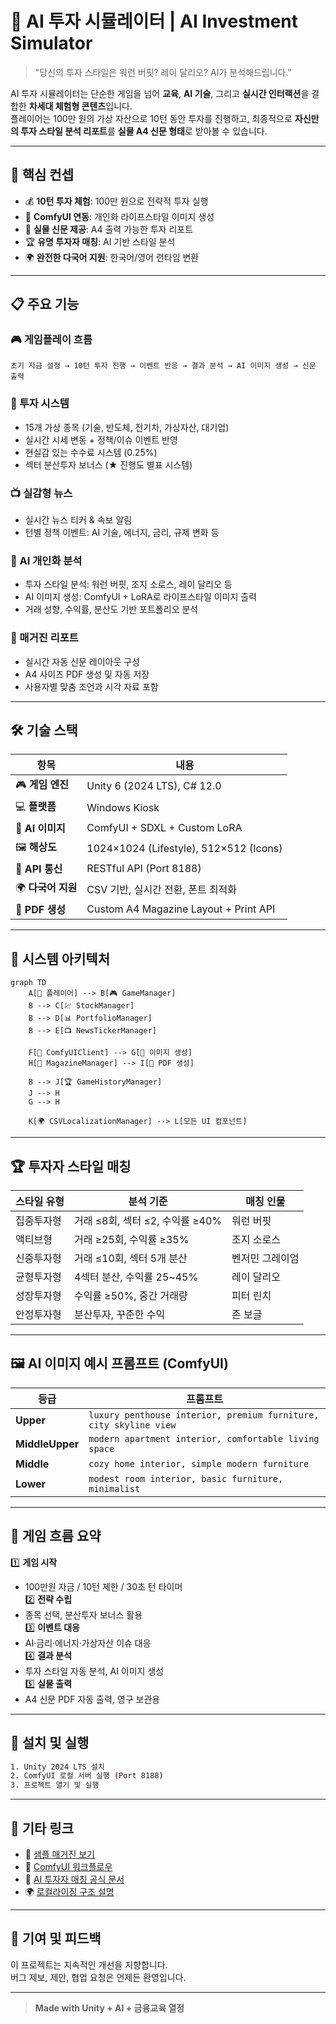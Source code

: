 
# 🧠 AI 투자 시뮬레이터 | AI Investment Simulator

> "당신의 투자 스타일은 워런 버핏? 레이 달리오? AI가 분석해드립니다."

AI 투자 시뮬레이터는 단순한 게임을 넘어 **교육**, **AI 기술**, 그리고 **실시간 인터랙션**을 결합한 **차세대 체험형 콘텐츠**입니다.  
플레이어는 100만 원의 가상 자산으로 10턴 동안 투자를 진행하고, 최종적으로 **자신만의 투자 스타일 분석 리포트**를 **실물 A4 신문 형태**로 받아볼 수 있습니다.

---

## 🎯 핵심 컨셉

- 💰 **10턴 투자 체험**: 100만 원으로 전략적 투자 실행  
- 🎨 **ComfyUI 연동**: 개인화 라이프스타일 이미지 생성  
- 📰 **실물 신문 제공**: A4 출력 가능한 투자 리포트  
- 🏆 **유명 투자자 매칭**: AI 기반 스타일 분석  
- 🌍 **완전한 다국어 지원**: 한국어/영어 런타임 변환  

---

## 📋 주요 기능

### 🎮 게임플레이 흐름
```text
초기 자금 설정 → 10턴 투자 진행 → 이벤트 반응 → 결과 분석 → AI 이미지 생성 → 신문 출력
```

### 💼 투자 시스템
- 15개 가상 종목 (기술, 반도체, 전기차, 가상자산, 대기업)
- 실시간 시세 변동 + 정책/이슈 이벤트 반영
- 현실감 있는 수수료 시스템 (0.25%)
- 섹터 분산투자 보너스 (★ 진행도 별표 시스템)

### 📺 실감형 뉴스
- 실시간 뉴스 티커 & 속보 알림
- 턴별 정책 이벤트: AI 기술, 에너지, 금리, 규제 변화 등

### 🤖 AI 개인화 분석
- 투자 스타일 분석: 워런 버핏, 조지 소로스, 레이 달리오 등
- AI 이미지 생성: ComfyUI + LoRA로 라이프스타일 이미지 출력
- 거래 성향, 수익률, 분산도 기반 포트폴리오 분석

### 📰 매거진 리포트
- 실시간 자동 신문 레이아웃 구성
- A4 사이즈 PDF 생성 및 자동 저장
- 사용자별 맞춤 조언과 시각 자료 포함

---

## 🛠️ 기술 스택

| 항목 | 내용 |
|------|------|
| 🎮 **게임 엔진** | Unity 6 (2024 LTS), C# 12.0 |
| 💻 **플랫폼** | Windows Kiosk |
| 🤖 **AI 이미지** | ComfyUI + SDXL + Custom LoRA |
| 🖼️ **해상도** | 1024×1024 (Lifestyle), 512×512 (Icons) |
| 📡 **API 통신** | RESTful API (Port 8188) |
| 🌍 **다국어 지원** | CSV 기반, 실시간 전환, 폰트 최적화 |
| 📰 **PDF 생성** | Custom A4 Magazine Layout + Print API |

---

## 🧩 시스템 아키텍처

```mermaid
graph TD
    A[👤 플레이어] --> B[🎮 GameManager]
    B --> C[💹 StockManager]
    B --> D[📊 PortfolioManager]
    B --> E[📺 NewsTickerManager]
    
    F[🤖 ComfyUIClient] --> G[🎨 이미지 생성]
    H[📰 MagazineManager] --> I[📄 PDF 생성]
    
    B --> J[🏆 GameHistoryManager]
    J --> H
    G --> H
    
    K[🌍 CSVLocalizationManager] --> L[모든 UI 컴포넌트]
```

---

## 🏆 투자자 스타일 매칭

| 스타일 유형 | 분석 기준 | 매칭 인물 |
|-------------|-----------|-----------|
| 집중투자형 | 거래 ≤8회, 섹터 ≤2, 수익률 ≥40% | 워런 버핏 |
| 액티브형 | 거래 ≥25회, 수익률 ≥35% | 조지 소로스 |
| 신중투자형 | 거래 ≤10회, 섹터 5개 분산 | 벤저민 그레이엄 |
| 균형투자형 | 4섹터 분산, 수익률 25~45% | 레이 달리오 |
| 성장투자형 | 수익률 ≥50%, 중간 거래량 | 피터 린치 |
| 안정투자형 | 분산투자, 꾸준한 수익 | 존 보글 |

---

## 🖼️ AI 이미지 예시 프롬프트 (ComfyUI)

| 등급 | 프롬프트 |
|------|----------|
| **Upper** | `luxury penthouse interior, premium furniture, city skyline view` |
| **MiddleUpper** | `modern apartment interior, comfortable living space` |
| **Middle** | `cozy home interior, simple modern furniture` |
| **Lower** | `modest room interior, basic furniture, minimalist` |

---

## 🧩 게임 흐름 요약

1️⃣ **게임 시작**
- 100만원 자금 / 10턴 제한 / 30초 턴 타이머  
2️⃣ **전략 수립**
- 종목 선택, 분산투자 보너스 활용  
3️⃣ **이벤트 대응**
- AI·금리·에너지·가상자산 이슈 대응  
4️⃣ **결과 분석**
- 투자 스타일 자동 분석, AI 이미지 생성  
5️⃣ **실물 출력**
- A4 신문 PDF 자동 출력, 영구 보관용  

---

## 📌 설치 및 실행

```bash
1. Unity 2024 LTS 설치
2. ComfyUI 로컬 서버 실행 (Port 8188)
3. 프로젝트 열기 및 실행
```

---

## 🔗 기타 링크

- 📸 [샘플 매거진 보기](#)  
- 🧠 [ComfyUI 워크플로우](#)  
- 🧾 [AI 투자자 매칭 공식 문서](#)  
- 🌍 [로컬라이징 구조 설명](#)

---

## 🧭 기여 및 피드백

이 프로젝트는 지속적인 개선을 지향합니다.  
버그 제보, 제안, 협업 요청은 언제든 환영입니다.

---

> **Made with Unity + AI + 금융교육 열정**
